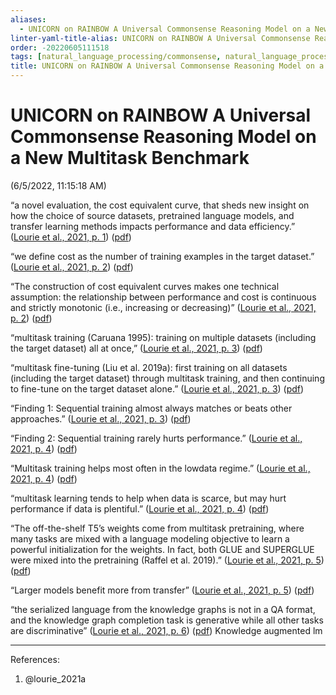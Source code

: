 ```yaml
---
aliases:
  - UNICORN on RAINBOW A Universal Commonsense Reasoning Model on a New Multitask Benchmark
linter-yaml-title-alias: UNICORN on RAINBOW A Universal Commonsense Reasoning Model on a New Multitask Benchmark
order: -20220605111518
tags: [natural_language_processing/commonsense, natural_language_processing, processed]
title: UNICORN on RAINBOW A Universal Commonsense Reasoning Model on a New Multitask Benchmark
---
```


# UNICORN on RAINBOW A Universal Commonsense Reasoning Model on a New Multitask Benchmark

(6/5/2022, 11:15:18 AM)

“a novel evaluation, the cost equivalent curve, that sheds new insight on how the choice of source datasets, pretrained language models, and transfer learning methods impacts performance and data efficiency.” ([Lourie et al., 2021, p. 1](zotero://select/library/items/EQG5X6PS)) ([pdf](zotero://open-pdf/library/items/D8R6WH9Y?page=1&annotation=5X2TPSHI))

“we define cost as the number of training examples in the target dataset.” ([Lourie et al., 2021, p. 2](zotero://select/library/items/EQG5X6PS)) ([pdf](zotero://open-pdf/library/items/D8R6WH9Y?page=2&annotation=MFGVITR3))

“The construction of cost equivalent curves makes one technical assumption: the relationship between performance and cost is continuous and strictly monotonic (i.e., increasing or decreasing)” ([Lourie et al., 2021, p. 2](zotero://select/library/items/EQG5X6PS)) ([pdf](zotero://open-pdf/library/items/D8R6WH9Y?page=2&annotation=8FRGUVZ6))

“multitask training (Caruana 1995): training on multiple datasets (including the target dataset) all at once,” ([Lourie et al., 2021, p. 3](zotero://select/library/items/EQG5X6PS)) ([pdf](zotero://open-pdf/library/items/D8R6WH9Y?page=3&annotation=UX5SXD5X))

“multitask fine-tuning (Liu et al. 2019a): first training on all datasets (including the target dataset) through multitask training, and then continuing to fine-tune on the target dataset alone.” ([Lourie et al., 2021, p. 3](zotero://select/library/items/EQG5X6PS)) ([pdf](zotero://open-pdf/library/items/D8R6WH9Y?page=3&annotation=2YEFB248))

“Finding 1: Sequential training almost always matches or beats other approaches.” ([Lourie et al., 2021, p. 3](zotero://select/library/items/EQG5X6PS)) ([pdf](zotero://open-pdf/library/items/D8R6WH9Y?page=3&annotation=EUP7MKYZ))

“Finding 2: Sequential training rarely hurts performance.” ([Lourie et al., 2021, p. 4](zotero://select/library/items/EQG5X6PS)) ([pdf](zotero://open-pdf/library/items/D8R6WH9Y?page=4&annotation=IUVB3RJB))

“Multitask training helps most often in the lowdata regime.” ([Lourie et al., 2021, p. 4](zotero://select/library/items/EQG5X6PS)) ([pdf](zotero://open-pdf/library/items/D8R6WH9Y?page=4&annotation=HLPFX27H))

“multitask learning tends to help when data is scarce, but may hurt performance if data is plentiful.” ([Lourie et al., 2021, p. 4](zotero://select/library/items/EQG5X6PS)) ([pdf](zotero://open-pdf/library/items/D8R6WH9Y?page=4&annotation=V87KY5B9))

“The off-the-shelf T5’s weights come from multitask pretraining, where many tasks are mixed with a language modeling objective to learn a powerful initialization for the weights. In fact, both GLUE and SUPERGLUE were mixed into the pretraining (Raffel et al. 2019).” ([Lourie et al., 2021, p. 5](zotero://select/library/items/EQG5X6PS)) ([pdf](zotero://open-pdf/library/items/D8R6WH9Y?page=5&annotation=4RIZLCKC))

“Larger models benefit more from transfer” ([Lourie et al., 2021, p. 5](zotero://select/library/items/EQG5X6PS)) ([pdf](zotero://open-pdf/library/items/D8R6WH9Y?page=5&annotation=TGLKP3UP))

“the serialized language from the knowledge graphs is not in a QA format, and the knowledge graph completion task is generative while all other tasks are discriminative” ([Lourie et al., 2021, p. 6](zotero://select/library/items/EQG5X6PS)) ([pdf](zotero://open-pdf/library/items/D8R6WH9Y?page=6&annotation=BW9W9U9F)) Knowledge augmented lm

***
References:
1. @lourie_2021a